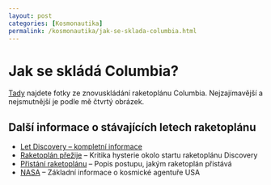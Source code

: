 ```yaml
---
layout: post
categories: [Kosmonautika]
permalink: /kosmonautika/jak-se-sklada-columbia.html
---
```

# Jak se skládá Columbia?

[Tady](http://news.bbc.co.uk/1/hi/in_depth/photo_gallery/2825291.stm) najdete fotky ze znovuskládání raketoplánu Columbia. Nejzajímavější a nejsmutnější je podle mě čtvrtý obrázek.

## Další informace o stávajících letech raketoplánu

  * [Let Discovery – kompletní informace](http://techblog.srubar.net/kosmonautika/let-discovery-kompletni-informace.html)
  * [Raketoplán přežije](http://techblog.srubar.net/kosmonautika/raketoplan-prezije-tepelna-izolace-vydrzi.html) – Kritika hysterie okolo startu raketoplánu Discovery
  * [Přistání raketoplánu](http://techblog.srubar.net/kosmonautika/pristani-raketoplanu.html) – Popis postupu, jakým raketoplán přistává
  * [NASA](http://techblog.srubar.net/kosmonautika/nasa.html) – Základní informace o kosmické agentuře USA



